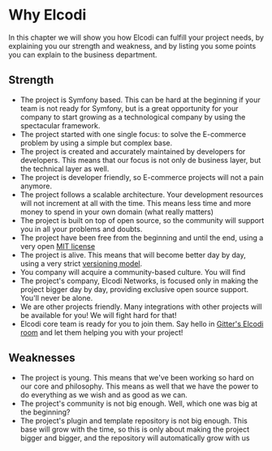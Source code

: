 # Why Elcodi

In this chapter we will show you how Elcodi can fulfill your project needs, by
explaining you our strength and weakness, and by listing you some points you
can explain to the business department.

## Strength

* The project is Symfony based. This can be hard at the beginning if your team
is not ready for Symfony, but is a great opportunity for your company to start
growing as a technological company by using the spectacular framework.
* The project started with one single focus: to solve the E-commerce problem by
using a simple but complex base.
* The project is created and accurately maintained by developers for developers. 
This means that our focus is not only de business layer, but the technical layer
as well.
* The project is developer friendly, so E-commerce projects will not a pain 
anymore.
* The project follows a scalable architecture. Your development resources will
not increment at all with the time. This means less time and more money to spend
in your own domain (what really matters)
* The project is built on top of open source, so the community will support you
in all your problems and doubts.
* The project have been free from the beginning and until the end, using a very
open [MIT license](https://opensource.org/licenses/MIT)
* The project is alive. This means that will become better day by day, using
a very strict [versioning model](http://semver.org/).
* You company will acquire a community-based culture. You will find 
* The project's company, Elcodi Networks, is focused only in making the project
bigger day by day, providing exclusive open source support. You'll never be
alone.
* We are other projects friendly. Many integrations with other projects will be
available for you! We will fight hard for that!
* Elcodi core team is ready for you to join them. Say hello in
[Gitter's Elcodi room](http://gitter.im/elcodi/elcodi) and let them helping you
with your project!

## Weaknesses

* The project is young. This means that we've been working so hard on our core
and philosophy. This means as well that we have the power to do everything as we
wish and as good as we can.
* The project's community is not big enough. Well, which one was big at the 
beginning?
* The project's plugin and template repository is not big enough. This base will 
grow with the time, so this is only about making the project bigger and bigger,
and the repository will automatically grow with us
